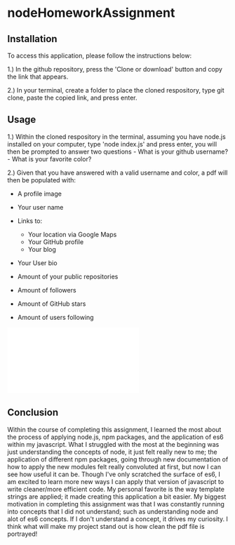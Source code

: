 # nodeHomeworkAssignment



## Installation

To access this application, please follow the instructions below:

1.)  In the github repository, press the 'Clone or download' button and copy the link that appears.

2.) In your terminal, create a folder to place the cloned respository, type git clone, paste the copied link, and press enter.

## Usage

1.) Within the cloned respository in the terminal,  assuming you have node.js installed on your computer, type 'node index.js' and press enter, you will then be prompted to answer two questions
                - What is your github username?
                - What is your favorite color?
                
2.) Given that you have answered with a valid username and color, a pdf will then be populated with:
        
- A profile image
- Your user name
         
- Links to:

    * Your location via Google Maps
    * Your GitHub profile
    * Your blog
- Your User bio
- Amount of your public repositories
- Amount of followers
- Amount of GitHub stars
- Amount of users following

![ProfileImage](./RyanMoselyProfPdf.pdf)
                
## Conclusion

Within the course of completing this assignment, I learned the most about the process of applying node.js, npm packages, and the application of es6 within my javascript. What I struggled with the most at the beginning was just understanding the concepts of node, it just felt really new to me; the application of different npm packages, going through new documentation of how to apply the new modules felt really convoluted at first, but now I can see how useful it can be. Though I've only scratched the surface of es6, I am excited to learn more new ways I can apply that version of javascript to write cleaner/more efficient code. My personal favorite is the way template strings are applied; it made creating this application a bit easier. My biggest motivation in completing this assignment was that I was constantly running into concepts that I did not understand; such as understanding node and alot of es6 concepts. If I don't understand a concept, it drives my curiosity. I think what will make my project stand out is how clean the pdf file is portrayed!
